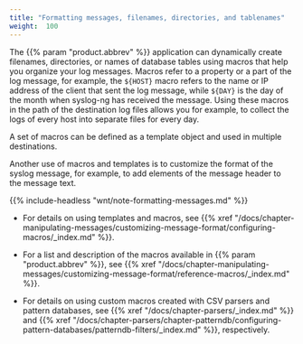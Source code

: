 ```yaml
---
title: "Formatting messages, filenames, directories, and tablenames"
weight:  100
---
```

<!-- DISCLAIMER: This file is based on the syslog-ng Open Source Edition documentation https://github.com/balabit/syslog-ng-ose-guides/commit/2f4a52ee61d1ea9ad27cb4f3168b95408fddfdf2 and is used under the terms of The syslog-ng Open Source Edition Documentation License. The file has been modified by Axoflow. -->

The {{% param "product.abbrev" %}} application can dynamically create filenames, directories, or names of database tables using macros that help you organize your log messages. Macros refer to a property or a part of the log message, for example, the `${HOST}` macro refers to the name or IP address of the client that sent the log message, while `${DAY}` is the day of the month when syslog-ng has received the message. Using these macros in the path of the destination log files allows you for example, to collect the logs of every host into separate files for every day.

A set of macros can be defined as a template object and used in multiple destinations.

Another use of macros and templates is to customize the format of the syslog message, for example, to add elements of the message header to the message text.

{{% include-headless "wnt/note-formatting-messages.md" %}}

  - For details on using templates and macros, see {{% xref "/docs/chapter-manipulating-messages/customizing-message-format/configuring-macros/_index.md" %}}.

  - For a list and description of the macros available in {{% param "product.abbrev" %}}, see {{% xref "/docs/chapter-manipulating-messages/customizing-message-format/reference-macros/_index.md" %}}.

  - For details on using custom macros created with CSV parsers and pattern databases, see {{% xref "/docs/chapter-parsers/_index.md" %}} and {{% xref "/docs/chapter-parsers/chapter-patterndb/configuring-pattern-databases/patterndb-filters/_index.md" %}}, respectively.
